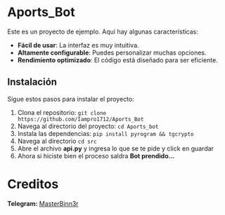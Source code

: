 # Aports_Bot

Este es un proyecto de ejemplo. Aquí hay algunas características:

- **Fácil de usar**: La interfaz es muy intuitiva.
- **Altamente configurable**: Puedes personalizar muchas opciones.
- **Rendimiento optimizado**: El código está diseñado para ser eficiente.

## Instalación

Sigue estos pasos para instalar el proyecto:

1. Clona el repositorio: `git clone https://github.com/Iampro1712/Aports_Bot`
2. Navega al directorio del proyecto: `cd Aports_bot`
3. Instala las dependencias: `pip install pyrogram && tgcrypto`
4. Navega al directorio `cd src`
5. Abre el archivo **api.py** y ingresa lo que se te pide y click en guardar
6. Ahora si hiciste bien el proceso saldra **Bot prendido...**

# Creditos

**Telegram:** [MasterBinn3r](https://t.me/MasterBinn3r)
